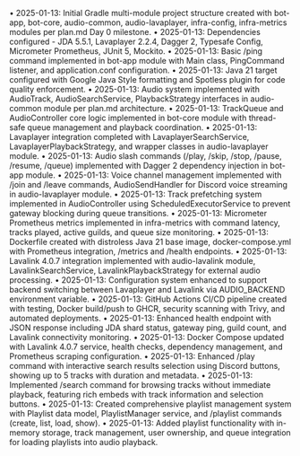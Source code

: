 • 2025-01-13: Initial Gradle multi-module project structure created with bot-app, bot-core, audio-common, audio-lavaplayer, infra-config, infra-metrics modules per plan.md Day 0 milestone.
• 2025-01-13: Dependencies configured - JDA 5.5.1, Lavaplayer 2.2.4, Dagger 2, Typesafe Config, Micrometer Prometheus, JUnit 5, Mockito.
• 2025-01-13: Basic /ping command implemented in bot-app module with Main class, PingCommand listener, and application.conf configuration.
• 2025-01-13: Java 21 target configured with Google Java Style formatting and Spotless plugin for code quality enforcement.
• 2025-01-13: Audio system implemented with AudioTrack, AudioSearchService, PlaybackStrategy interfaces in audio-common module per plan.md architecture.
• 2025-01-13: TrackQueue and AudioController core logic implemented in bot-core module with thread-safe queue management and playback coordination.
• 2025-01-13: Lavaplayer integration completed with LavaplayerSearchService, LavaplayerPlaybackStrategy, and wrapper classes in audio-lavaplayer module.
• 2025-01-13: Audio slash commands (/play, /skip, /stop, /pause, /resume, /queue) implemented with Dagger 2 dependency injection in bot-app module.
• 2025-01-13: Voice channel management implemented with /join and /leave commands, AudioSendHandler for Discord voice streaming in audio-lavaplayer module.
• 2025-01-13: Track prefetching system implemented in AudioController using ScheduledExecutorService to prevent gateway blocking during queue transitions.
• 2025-01-13: Micrometer Prometheus metrics implemented in infra-metrics with command latency, tracks played, active guilds, and queue size monitoring.
• 2025-01-13: Dockerfile created with distroless Java 21 base image, docker-compose.yml with Prometheus integration, /metrics and /health endpoints.
• 2025-01-13: Lavalink 4.0.7 integration implemented with audio-lavalink module, LavalinkSearchService, LavalinkPlaybackStrategy for external audio processing.
• 2025-01-13: Configuration system enhanced to support backend switching between Lavaplayer and Lavalink via AUDIO_BACKEND environment variable.
• 2025-01-13: GitHub Actions CI/CD pipeline created with testing, Docker build/push to GHCR, security scanning with Trivy, and automated deployments.
• 2025-01-13: Enhanced health endpoint with JSON response including JDA shard status, gateway ping, guild count, and Lavalink connectivity monitoring.
• 2025-01-13: Docker Compose updated with Lavalink 4.0.7 service, health checks, dependency management, and Prometheus scraping configuration.
• 2025-01-13: Enhanced /play command with interactive search results selection using Discord buttons, showing up to 5 tracks with duration and metadata.
• 2025-01-13: Implemented /search command for browsing tracks without immediate playback, featuring rich embeds with track information and selection buttons.
• 2025-01-13: Created comprehensive playlist management system with Playlist data model, PlaylistManager service, and /playlist commands (create, list, load, show).
• 2025-01-13: Added playlist functionality with in-memory storage, track management, user ownership, and queue integration for loading playlists into audio playback.
